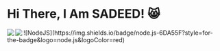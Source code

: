 # Hi There, I Am SADEED! :smile_cat:

<img align="Left" src="https://github-readme-stats.vercel.app/api?username=sadeed12345&show_icons=true&theme=onedark" />
<img align="Left" src="https://github-readme-stats.vercel.app/api/top-langs/?username=sadeed12345&layout=compact" />
![NodeJS](https://img.shields.io/badge/node.js-6DA55F?style=for-the-badge&logo=node.js&logoColor=red)


